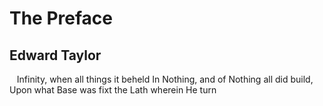 # The Preface
## Edward Taylor
   Infinity, when all things it beheld
In Nothing, and of Nothing all did build,
Upon what Base was fixt the Lath wherein
He turn